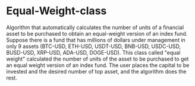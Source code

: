 # Equal-Weight-class
Algorithm that automatically calculates the number of units of a financial asset to be purchased to obtain an equal-weight version of an index fund.
Suppose there is a fund that has millions of dollars under management in only 9 assets (BTC-USD, ETH-USD, USDT-USD, BNB-USD, USDC-USD, BUSD-USD, XRP-USD, ADA-USD, DOGE-USD).
This class called "equal weight" calculated the number of units of the asset to be purchased to get an equal weight version of an index fund.
The user places the capital to be invested and the desired number of top asset, and the algorithm does the rest.
